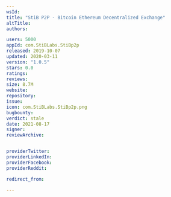 ```yaml
---
wsId: 
title: "StiB P2P - Bitcoin Ethereum Decentralized Exchange"
altTitle: 
authors:

users: 5000
appId: com.StiBLabs.StiBp2p
released: 2019-10-07
updated: 2020-03-11
version: "1.0.5"
stars: 0.0
ratings: 
reviews: 
size: 8.7M
website: 
repository: 
issue: 
icon: com.StiBLabs.StiBp2p.png
bugbounty: 
verdict: stale
date: 2021-08-17
signer: 
reviewArchive:


providerTwitter: 
providerLinkedIn: 
providerFacebook: 
providerReddit: 

redirect_from:

---
```



